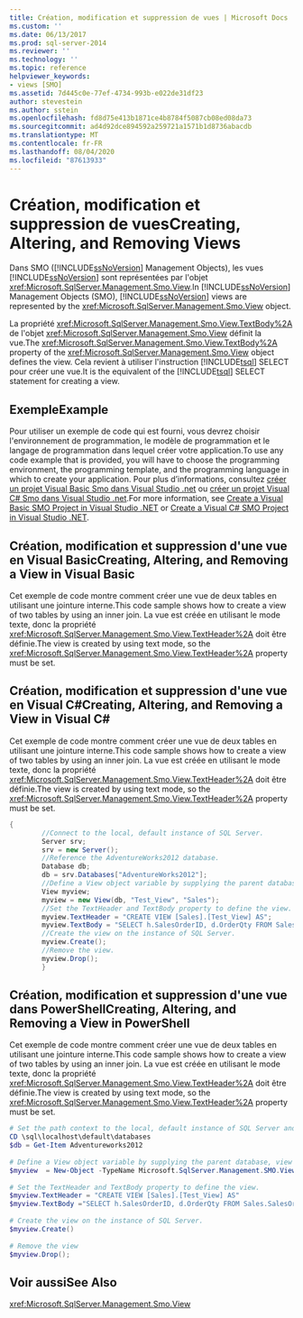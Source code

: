 ```yaml
---
title: Création, modification et suppression de vues | Microsoft Docs
ms.custom: ''
ms.date: 06/13/2017
ms.prod: sql-server-2014
ms.reviewer: ''
ms.technology: ''
ms.topic: reference
helpviewer_keywords:
- views [SMO]
ms.assetid: 7d445c0e-77ef-4734-993b-e022de31df23
author: stevestein
ms.author: sstein
ms.openlocfilehash: fd8d75e413b1871ce4b8784f5087cb08ed08da73
ms.sourcegitcommit: ad4d92dce894592a259721a1571b1d8736abacdb
ms.translationtype: MT
ms.contentlocale: fr-FR
ms.lasthandoff: 08/04/2020
ms.locfileid: "87613933"
---
```

# <a name="creating-altering-and-removing-views"></a><span data-ttu-id="d742a-102">Création, modification et suppression de vues</span><span class="sxs-lookup"><span data-stu-id="d742a-102">Creating, Altering, and Removing Views</span></span>
  <span data-ttu-id="d742a-103">Dans SMO ([!INCLUDE[ssNoVersion](../../../includes/ssnoversion-md.md)] Management Objects), les vues [!INCLUDE[ssNoVersion](../../../includes/ssnoversion-md.md)] sont représentées par l'objet <xref:Microsoft.SqlServer.Management.Smo.View>.</span><span class="sxs-lookup"><span data-stu-id="d742a-103">In [!INCLUDE[ssNoVersion](../../../includes/ssnoversion-md.md)] Management Objects (SMO), [!INCLUDE[ssNoVersion](../../../includes/ssnoversion-md.md)] views are represented by the <xref:Microsoft.SqlServer.Management.Smo.View> object.</span></span>  
  
 <span data-ttu-id="d742a-104">La propriété <xref:Microsoft.SqlServer.Management.Smo.View.TextBody%2A> de l'objet <xref:Microsoft.SqlServer.Management.Smo.View> définit la vue.</span><span class="sxs-lookup"><span data-stu-id="d742a-104">The <xref:Microsoft.SqlServer.Management.Smo.View.TextBody%2A> property of the <xref:Microsoft.SqlServer.Management.Smo.View> object defines the view.</span></span> <span data-ttu-id="d742a-105">Cela revient à utiliser l'instruction [!INCLUDE[tsql](../../../includes/tsql-md.md)] SELECT pour créer une vue.</span><span class="sxs-lookup"><span data-stu-id="d742a-105">It is the equivalent of the [!INCLUDE[tsql](../../../includes/tsql-md.md)] SELECT statement for creating a view.</span></span>  
  
## <a name="example"></a><span data-ttu-id="d742a-106">Exemple</span><span class="sxs-lookup"><span data-stu-id="d742a-106">Example</span></span>  
 <span data-ttu-id="d742a-107">Pour utiliser un exemple de code qui est fourni, vous devrez choisir l'environnement de programmation, le modèle de programmation et le langage de programmation dans lequel créer votre application.</span><span class="sxs-lookup"><span data-stu-id="d742a-107">To use any code example that is provided, you will have to choose the programming environment, the programming template, and the programming language in which to create your application.</span></span> <span data-ttu-id="d742a-108">Pour plus d’informations, consultez [créer un projet Visual Basic Smo dans Visual Studio .net](../../../database-engine/dev-guide/create-a-visual-basic-smo-project-in-visual-studio-net.md) ou [créer un projet Visual C&#35; Smo dans Visual Studio .net](../how-to-create-a-visual-csharp-smo-project-in-visual-studio-net.md).</span><span class="sxs-lookup"><span data-stu-id="d742a-108">For more information, see [Create a Visual Basic SMO Project in Visual Studio .NET](../../../database-engine/dev-guide/create-a-visual-basic-smo-project-in-visual-studio-net.md) or [Create a Visual C&#35; SMO Project in Visual Studio .NET](../how-to-create-a-visual-csharp-smo-project-in-visual-studio-net.md).</span></span>  
  
## <a name="creating-altering-and-removing-a-view-in-visual-basic"></a><span data-ttu-id="d742a-109">Création, modification et suppression d'une vue en Visual Basic</span><span class="sxs-lookup"><span data-stu-id="d742a-109">Creating, Altering, and Removing a View in Visual Basic</span></span>  
 <span data-ttu-id="d742a-110">Cet exemple de code montre comment créer une vue de deux tables en utilisant une jointure interne.</span><span class="sxs-lookup"><span data-stu-id="d742a-110">This code sample shows how to create a view of two tables by using an inner join.</span></span> <span data-ttu-id="d742a-111">La vue est créée en utilisant le mode texte, donc la propriété <xref:Microsoft.SqlServer.Management.Smo.View.TextHeader%2A> doit être définie.</span><span class="sxs-lookup"><span data-stu-id="d742a-111">The view is created by using text mode, so the <xref:Microsoft.SqlServer.Management.Smo.View.TextHeader%2A> property must be set.</span></span>  
  
<!-- TODO: review snippet reference  [!CODE [SMO How to#SMO_VBViews1](SMO How to#SMO_VBViews1)]  -->  
  
## <a name="creating-altering-and-removing-a-view-in-visual-c"></a><span data-ttu-id="d742a-112">Création, modification et suppression d'une vue en Visual C#</span><span class="sxs-lookup"><span data-stu-id="d742a-112">Creating, Altering, and Removing a View in Visual C#</span></span>  
 <span data-ttu-id="d742a-113">Cet exemple de code montre comment créer une vue de deux tables en utilisant une jointure interne.</span><span class="sxs-lookup"><span data-stu-id="d742a-113">This code sample shows how to create a view of two tables by using an inner join.</span></span> <span data-ttu-id="d742a-114">La vue est créée en utilisant le mode texte, donc la propriété <xref:Microsoft.SqlServer.Management.Smo.View.TextHeader%2A> doit être définie.</span><span class="sxs-lookup"><span data-stu-id="d742a-114">The view is created by using text mode, so the <xref:Microsoft.SqlServer.Management.Smo.View.TextHeader%2A> property must be set.</span></span>  
  
```csharp
{  
        //Connect to the local, default instance of SQL Server.   
        Server srv;   
        srv = new Server();   
        //Reference the AdventureWorks2012 database.   
        Database db;   
        db = srv.Databases["AdventureWorks2012"];   
        //Define a View object variable by supplying the parent database, view name and schema in the constructor.   
        View myview;   
        myview = new View(db, "Test_View", "Sales");   
        //Set the TextHeader and TextBody property to define the view.   
        myview.TextHeader = "CREATE VIEW [Sales].[Test_View] AS";   
        myview.TextBody = "SELECT h.SalesOrderID, d.OrderQty FROM Sales.SalesOrderHeader AS h INNER JOIN Sales.SalesOrderDetail AS d ON h.SalesOrderID = d.SalesOrderID";   
        //Create the view on the instance of SQL Server.   
        myview.Create();   
        //Remove the view.   
        myview.Drop();   
        }  
```  
  
## <a name="creating-altering-and-removing-a-view-in-powershell"></a><span data-ttu-id="d742a-115">Création, modification et suppression d'une vue dans PowerShell</span><span class="sxs-lookup"><span data-stu-id="d742a-115">Creating, Altering, and Removing a View in PowerShell</span></span>  
 <span data-ttu-id="d742a-116">Cet exemple de code montre comment créer une vue de deux tables en utilisant une jointure interne.</span><span class="sxs-lookup"><span data-stu-id="d742a-116">This code sample shows how to create a view of two tables by using an inner join.</span></span> <span data-ttu-id="d742a-117">La vue est créée en utilisant le mode texte, donc la propriété <xref:Microsoft.SqlServer.Management.Smo.View.TextHeader%2A> doit être définie.</span><span class="sxs-lookup"><span data-stu-id="d742a-117">The view is created by using text mode, so the <xref:Microsoft.SqlServer.Management.Smo.View.TextHeader%2A> property must be set.</span></span>  
  
```powershell
# Set the path context to the local, default instance of SQL Server and get a reference to AdventureWorks2012  
CD \sql\localhost\default\databases  
$db = Get-Item Adventureworks2012  
  
# Define a View object variable by supplying the parent database, view name and schema in the constructor.
$myview  = New-Object -TypeName Microsoft.SqlServer.Management.SMO.View -argumentlist $db, "Test_View", "Sales"  
  
# Set the TextHeader and TextBody property to define the view.
$myview.TextHeader = "CREATE VIEW [Sales].[Test_View] AS"  
$myview.TextBody ="SELECT h.SalesOrderID, d.OrderQty FROM Sales.SalesOrderHeader AS h INNER JOIN Sales.SalesOrderDetail AS d ON h.SalesOrderID = d.SalesOrderID"  
  
# Create the view on the instance of SQL Server.
$myview.Create()  
  
# Remove the view
$myview.Drop();  
```  
  
## <a name="see-also"></a><span data-ttu-id="d742a-118">Voir aussi</span><span class="sxs-lookup"><span data-stu-id="d742a-118">See Also</span></span>  
 <xref:Microsoft.SqlServer.Management.Smo.View>  
